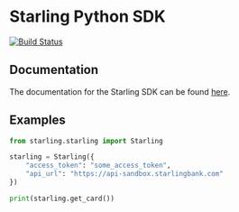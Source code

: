 # Starling Python SDK 
[![Build Status](https://travis-ci.org/AranScope/starling-python.svg?branch=master)](https://travis-ci.org/AranScope/starling-python)

## Documentation

The documentation for the Starling SDK can be found <a href="https://starlingbank.github.io/starling-developer-sdk/">here</a>.

## Examples

```Python
from starling.starling import Starling

starling = Starling({
    "access_token": "some_access_token",
    "api_url": "https://api-sandbox.starlingbank.com"
})

print(starling.get_card())
```
